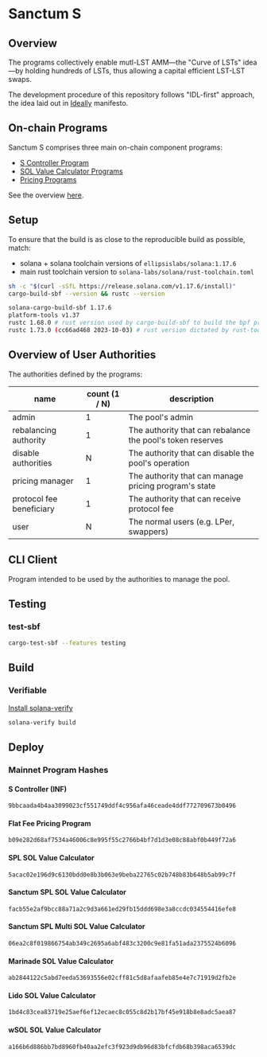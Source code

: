 # Sanctum S

## Overview

The programs collectively enable mutl-LST AMM—the "Curve of LSTs" idea—by holding hundreds of LSTs, thus allowing a capital efficient LST-LST swaps.

The development procedure of this repository follows "IDL-first" approach, the idea laid out in [Ideally](https://github.com/igneous-labs/ideally) manifesto.

## On-chain Programs

Sanctum S comprises three main on-chain component programs:

- [S Controller Program](./docs/s-controller-program/)
- [SOL Value Calculator Programs](./docs/sol-value-calculator-programs/)
- [Pricing Programs](./docs/pricing-programs/)

See the overview [here](./docs/).

## Setup

To ensure that the build is as close to the reproducible build as possible, match:

- solana + solana toolchain versions of `ellipsislabs/solana:1.17.6`
- main rust toolchain version to `solana-labs/solana/rust-toolchain.toml`

```sh
sh -c "$(curl -sSfL https://release.solana.com/v1.17.6/install)"
cargo-build-sbf --version && rustc --version

solana-cargo-build-sbf 1.17.6
platform-tools v1.37
rustc 1.68.0 # rust version used by cargo-build-sbf to build the bpf programs .so. solana currently has it locked to 1.68
rustc 1.73.0 (cc66ad468 2023-10-03) # rust version dictated by rust-toolchain.toml, used for building everything else
```

## Overview of User Authorities

The authorities defined by the programs:

| name                     | count (1 / N) | description                                                |
| ------------------------ | ------------- | ---------------------------------------------------------- |
| admin                    | 1             | The pool's admin                                           |
| rebalancing authority    | 1             | The authority that can rebalance the pool's token reserves |
| disable authorities      | N             | The authority that can disable the pool's operation        |
| pricing manager          | 1             | The authority that can manage pricing program's state      |
| protocol fee beneficiary | 1             | The authority that can receive protocol fee                |
| user                     | N             | The normal users (e.g. LPer, swappers)                     |

## CLI Client

Program intended to be used by the authorities to manage the pool.

## Testing

### test-sbf

```sh
cargo-test-sbf --features testing
```

## Build

### Verifiable

[Install solana-verify](https://github.com/Ellipsis-Labs/solana-verifiable-build/tree/master#installation)

```sh
solana-verify build
```

## Deploy

### Mainnet Program Hashes

#### S Controller (INF)

```
9bbcaada4b4aa3099023cf551749ddf4c956afa46ceade4ddf772709673b0496
```

#### Flat Fee Pricing Program

```
b09e282d68af7534a46006c8e995f55c2766b4bf7d1d3e08c88abf0b449f72a6
```

#### SPL SOL Value Calculator

```
5acac02e196d9c6130bdd0e8b3b063e9beba22765c02b748b83b648b5ab99c7f
```

#### Sanctum SPL SOL Value Calculator

```
facb55e2af9bcc88a71a2c9d3a661ed29fb15ddd698e3a8ccdc034554416efe8
```

#### Sanctum SPL Multi SOL Value Calculator

```
06ea2c8f019866754ab349c2695a6abf483c3200c9e81fa51ada2375524b6096
```

#### Marinade SOL Value Calculator

```
ab2844122c5abd7eeda53693556e02cff81c5d8afaafeb85e4e7c71919d2fb2e
```

#### Lido SOL Value Calculator

```
1bd4c83cea83719e25aef6ef12ecaec8c055c8d2b17bf45e918b8e8adc5aea87
```

#### wSOL SOL Value Calculator

```
a166b6d886bb7bd8960fb40aa2efc3f923d9db96d83bfcfdb68b398aca6539dc
```
